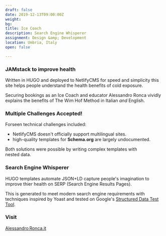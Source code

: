 ```yaml
---
draft: false
date: 2019-12-13T09:00:00Z
weight:
bg: 
title: Ice Coach
description: Search Engine Whisperer 
assignment: Design &amp; Development
location: Umbria, Italy
open: false

---
```


<!--{{/* <flickity src="3si/images/3si-sales.jpg" title="3Si marketing content" selectCell="flkty.selectCell( value, isWrapped, isInstant )" > */}}
-->

<!--AlessandRoronca.it-->

### JAMstack to improve health

Written in HUGO and deployed to NetlifyCMS for speed and&nbsp;simplicity this site helps people understand the health&nbsp;benefits of cold&nbsp;exposure.

Securing bookings as an Ice&nbsp;Coach and educator Alessandro&nbsp;Ronca vividly explains the benefits of The&nbsp;Wim&nbsp;Hof&nbsp;Method in Italian _and_ English.

### Multiple Challenges Accepted!

Forseen technical challenges included: 

- NetlifyCMS doesn't officially support multilingual sites<!--LINK-->. 
- high-quality templates for **Schema.org** are largely undocumented<!--LINK-->.

Both solutions were possible by writing complex templates with nested&nbsp;data.

### Search Engine Whisperer

HUGO templates automate JSON+LD capture people's imagination to improve thier health on SERP (Search Engine Results Pages).

This is generated to meet modern search engine requirements with techniques inspired by&nbsp;Yoast and tested on Google's [Structured Data Test Tool](https://search.google.com/structured-data/testing-tool#url=https%3A%2F%2Falessandroronca.netlify.com).

<!--
### Preview

<a ondragstart="return false" class="btn" data-selector=".cell32" onclick="static();document.getElementById('togglebox').checked = true;">Website</a>
-->

### Visit

[Alessandro Ronca.it](https://alessandroronca.it/)